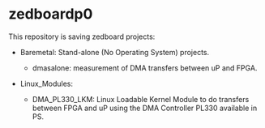 zedboardp0
==========

This repository is saving zedboard projects:

* Baremetal: Stand-alone (No Operating System) projects.
	* dmasalone: measurement of DMA transfers between uP and FPGA.

* Linux_Modules:
	* DMA_PL330_LKM: Linux Loadable Kernel Module to do transfers between FPGA and uP using the DMA Controller PL330 available in PS.
